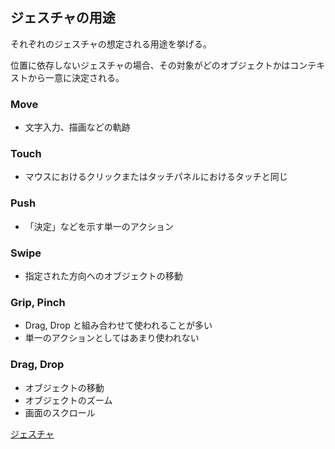 ﻿## ジェスチャの用途

それぞれのジェスチャの想定される用途を挙げる。

位置に依存しないジェスチャの場合、その対象がどのオブジェクトかはコンテキストから一意に決定される。

### Move
* 文字入力、描画などの軌跡

### Touch
* マウスにおけるクリックまたはタッチパネルにおけるタッチと同じ

### Push
* 「決定」などを示す単一のアクション

### Swipe
* 指定された方向へのオブジェクトの移動

### Grip, Pinch
* Drag, Drop と組み合わせて使われることが多い
* 単一のアクションとしてはあまり使われない

### Drag, Drop
* オブジェクトの移動
* オブジェクトのズーム
* 画面のスクロール

[ジェスチャ](Gestures.ja.md)
